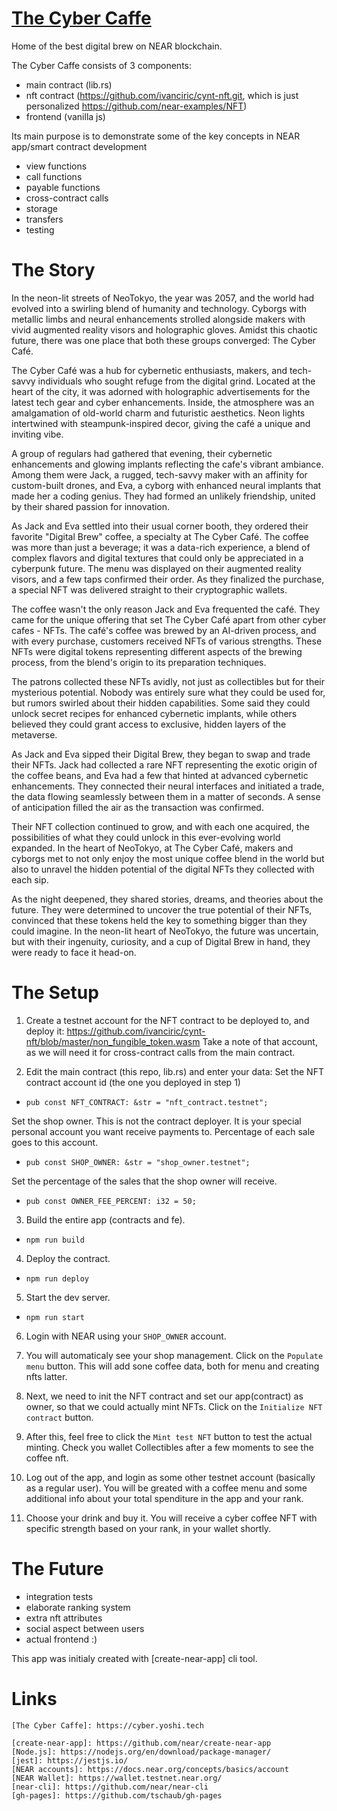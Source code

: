 [The Cyber Caffe](https://cyber.yoshi.tech)
=================

Home of the best digital brew on NEAR blockchain.

The Cyber Caffe consists of 3 components:
- main contract (lib.rs)
- nft contract (https://github.com/ivanciric/cynt-nft.git, which is just personalized https://github.com/near-examples/NFT)
- frontend (vanilla js)

Its main purpose is to demonstrate some of the key concepts in NEAR app/smart contract development
- view functions
- call functions
- payable functions
- cross-contract calls
- storage
- transfers
- testing


The Story
=========
In the neon-lit streets of NeoTokyo, the year was 2057, and the world had evolved into a swirling blend of humanity and technology. Cyborgs with metallic limbs and neural enhancements strolled alongside makers with vivid augmented reality visors and holographic gloves. Amidst this chaotic future, there was one place that both these groups converged: The Cyber Café.

The Cyber Café was a hub for cybernetic enthusiasts, makers, and tech-savvy individuals who sought refuge from the digital grind. Located at the heart of the city, it was adorned with holographic advertisements for the latest tech gear and cyber enhancements. Inside, the atmosphere was an amalgamation of old-world charm and futuristic aesthetics. Neon lights intertwined with steampunk-inspired decor, giving the café a unique and inviting vibe.

A group of regulars had gathered that evening, their cybernetic enhancements and glowing implants reflecting the cafe's vibrant ambiance. Among them were Jack, a rugged, tech-savvy maker with an affinity for custom-built drones, and Eva, a cyborg with enhanced neural implants that made her a coding genius. They had formed an unlikely friendship, united by their shared passion for innovation.

As Jack and Eva settled into their usual corner booth, they ordered their favorite "Digital Brew" coffee, a specialty at The Cyber Café. The coffee was more than just a beverage; it was a data-rich experience, a blend of complex flavors and digital textures that could only be appreciated in a cyberpunk future. The menu was displayed on their augmented reality visors, and a few taps confirmed their order. As they finalized the purchase, a special NFT was delivered straight to their cryptographic wallets.

The coffee wasn't the only reason Jack and Eva frequented the café. They came for the unique offering that set The Cyber Café apart from other cyber cafes - NFTs. The café's coffee was brewed by an AI-driven process, and with every purchase, customers received NFTs of various strengths. These NFTs were digital tokens representing different aspects of the brewing process, from the blend's origin to its preparation techniques.

The patrons collected these NFTs avidly, not just as collectibles but for their mysterious potential. Nobody was entirely sure what they could be used for, but rumors swirled about their hidden capabilities. Some said they could unlock secret recipes for enhanced cybernetic implants, while others believed they could grant access to exclusive, hidden layers of the metaverse.

As Jack and Eva sipped their Digital Brew, they began to swap and trade their NFTs. Jack had collected a rare NFT representing the exotic origin of the coffee beans, and Eva had a few that hinted at advanced cybernetic enhancements. They connected their neural interfaces and initiated a trade, the data flowing seamlessly between them in a matter of seconds. A sense of anticipation filled the air as the transaction was confirmed.

Their NFT collection continued to grow, and with each one acquired, the possibilities of what they could unlock in this ever-evolving world expanded. In the heart of NeoTokyo, at The Cyber Café, makers and cyborgs met to not only enjoy the most unique coffee blend in the world but also to unravel the hidden potential of the digital NFTs they collected with each sip.

As the night deepened, they shared stories, dreams, and theories about the future. They were determined to uncover the true potential of their NFTs, convinced that these tokens held the key to something bigger than they could imagine. In the neon-lit heart of NeoTokyo, the future was uncertain, but with their ingenuity, curiosity, and a cup of Digital Brew in hand, they were ready to face it head-on.


The Setup
=========
1. Create a testnet account for the NFT contract to be deployed to, and deploy it: https://github.com/ivanciric/cynt-nft/blob/master/non_fungible_token.wasm
Take a note of that account, as we will need it for cross-contract calls from the main contract.

2. Edit the main contract (this repo, lib.rs) and enter your data:
Set the NFT contract account id (the one you deployed in step 1)
- `pub const NFT_CONTRACT: &str = "nft_contract.testnet";`

Set the shop owner. This is not the contract deployer. It is your special personal account you want receive payments to.
Percentage of each sale goes to this account.
- `pub const SHOP_OWNER: &str = "shop_owner.testnet";`

Set the percentage of the sales that the shop owner will receive.
- `pub const OWNER_FEE_PERCENT: i32 = 50;`

3. Build the entire app (contracts and fe).
- `npm run build`

4. Deploy the contract.
- `npm run deploy`

5. Start the dev server.
- `npm run start`

6. Login with NEAR using your `SHOP_OWNER` account.

7. You will automaticaly see your shop management. Click on the `Populate menu` button.
This will add sone coffee data, both for menu and creating nfts latter.

8. Next, we need to init the NFT contract and set our app(contract) as owner, so that we could actually mint NFTs.
Click on the `Initialize NFT contract` button.

9. After this, feel free to click the `Mint test NFT` button to test the actual minting.
Check you wallet Collectibles after a few moments to see the coffee nft.

10. Log out of the app, and login as some other testnet account (basically as a regular user).
You will be greated with a coffee menu and some additional info about your total spenditure in the app and your rank.

11. Choose your drink and buy it. You will receive a cyber coffee NFT with specific strength based on your rank, in your wallet shortly.


The Future
==========
- integration tests
- elaborate ranking system
- extra nft attributes
- social aspect between users
- actual frontend :)



This app was initialy created with [create-near-app] cli tool.


Links
===============

   
    [The Cyber Caffe]: https://cyber.yoshi.tech

    [create-near-app]: https://github.com/near/create-near-app
    [Node.js]: https://nodejs.org/en/download/package-manager/
    [jest]: https://jestjs.io/
    [NEAR accounts]: https://docs.near.org/concepts/basics/account
    [NEAR Wallet]: https://wallet.testnet.near.org/
    [near-cli]: https://github.com/near/near-cli
    [gh-pages]: https://github.com/tschaub/gh-pages
